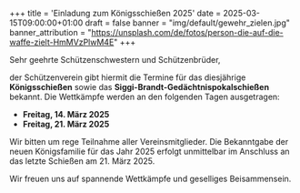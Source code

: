 +++
title = 'Einladung zum Königsschießen 2025'
date = 2025-03-15T09:00:00+01:00
draft = false
banner = "img/default/gewehr_zielen.jpg"
banner_attribution = "https://unsplash.com/de/fotos/person-die-auf-die-waffe-zielt-HmMVzPlwM4E"
+++

Sehr geehrte Schützenschwestern und Schützenbrüder,

der Schützenverein gibt hiermit die Termine für das diesjährige **Königsschießen** sowie das **Siggi-Brandt-Gedächtnispokalschießen** bekannt. Die Wettkämpfe werden an den folgenden Tagen ausgetragen:

* **Freitag, 14. März 2025**
* **Freitag, 21. März 2025**

Wir bitten um rege Teilnahme aller Vereinsmitglieder. Die Bekanntgabe der neuen Königsfamilie für das Jahr 2025 erfolgt unmittelbar im Anschluss an das letzte Schießen am 21. März 2025.

Wir freuen uns auf spannende Wettkämpfe und geselliges Beisammensein.
